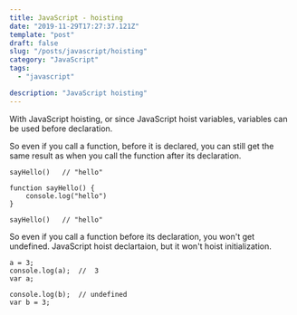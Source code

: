 ```yaml
---
title: JavaScript - hoisting
date: "2019-11-29T17:27:37.121Z"
template: "post"
draft: false
slug: "/posts/javascript/hoisting"
category: "JavaScript"
tags:
  - "javascript"

description: "JavaScript hoisting"
---
```


With JavaScript hoisting, or since JavaScript hoist variables, variables can be used before declaration.

So even if you call a function, before it is declared, you can still get the same result as when you call the function after its declaration.

```
sayHello()   // "hello"

function sayHello() {
    console.log("hello")
}

sayHello()   // "hello"
```

So even if you call a function before its declaration, you won't get undefined.
JavaScript hoist declartaion, but it won't hoist initialization.

```
a = 3;
console.log(a);  //  3
var a;

console.log(b);  // undefined
var b = 3;
```
